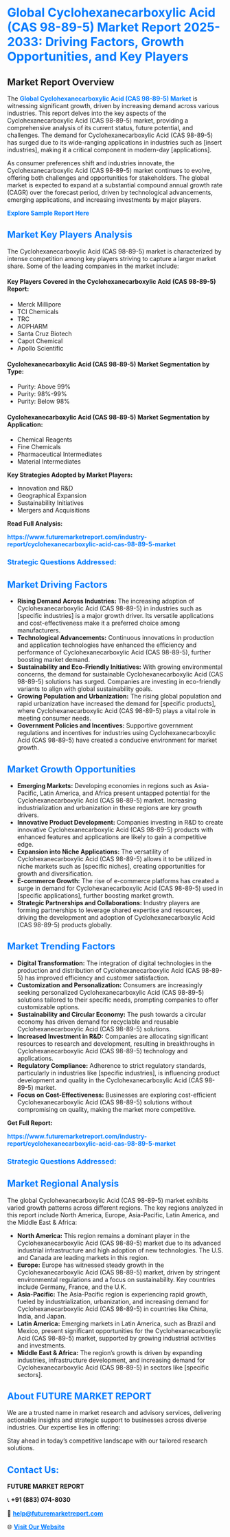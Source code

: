 <h1 style="color: #007BFF;">Global Cyclohexanecarboxylic Acid (CAS 98-89-5) Market Report 2025-2033: Driving Factors, Growth Opportunities, and Key Players</h1>

<section id="overview">
<h2>Market Report Overview</h2>
<p>The <a href="https://www.futuremarketreport.com/industry-report/cyclohexanecarboxylic-acid-cas-98-89-5-market" style="color: #007BFF; text-decoration: none;"><strong>Global Cyclohexanecarboxylic Acid (CAS 98-89-5) Market</strong></a> is witnessing significant growth, driven by increasing demand across various industries. This report delves into the key aspects of the Cyclohexanecarboxylic Acid (CAS 98-89-5) market, providing a comprehensive analysis of its current status, future potential, and challenges. The demand for Cyclohexanecarboxylic Acid (CAS 98-89-5) has surged due to its wide-ranging applications in industries such as [insert industries], making it a critical component in modern-day [applications].</p>
<p>As consumer preferences shift and industries innovate, the Cyclohexanecarboxylic Acid (CAS 98-89-5) market continues to evolve, offering both challenges and opportunities for stakeholders. The global market is expected to expand at a substantial compound annual growth rate (CAGR) over the forecast period, driven by technological advancements, emerging applications, and increasing investments by major players.</p>
</section>

<section id="overview">
<p><a href="https://www.futuremarketreport.com/request-sample/reportId=59470" style="color: #007BFF; text-decoration: none;"><strong>Explore Sample Report Here</strong></a></p>
</section>

<section id="key-players">
<h2 style="color: #007BFF;">Market Key Players Analysis</h2>
<p>The Cyclohexanecarboxylic Acid (CAS 98-89-5) market is characterized by intense competition among key players striving to capture a larger market share. Some of the leading companies in the market include:</p>
<h4>Key Players Covered in the Cyclohexanecarboxylic Acid (CAS 98-89-5) Report:</h4>
<ul><li>Merck Millipore</li><li>TCI Chemicals</li><li>TRC</li><li>AOPHARM</li><li>Santa Cruz Biotech</li><li>Capot Chemical</li><li>Apollo Scientific</li></ul>
<h4>Cyclohexanecarboxylic Acid (CAS 98-89-5) Market Segmentation by Type:</h4>
<ul><li>Purity: Above 99%</li><li>Purity: 98%-99%</li><li>Purity: Below 98%</li></ul>

<h4>Cyclohexanecarboxylic Acid (CAS 98-89-5) Market Segmentation by Application:</h4>
<ul><li>Chemical Reagents</li><li>Fine Chemicals</li><li>Pharmaceutical Intermediates</li><li>Material Intermediates</li></ul>
<p><strong>Key Strategies Adopted by Market Players:</strong></p>
<ul>
<li>Innovation and R&D</li>
<li>Geographical Expansion</li>
<li>Sustainability Initiatives</li>
<li>Mergers and Acquisitions</li>
</ul>
</section>

<section>
<p><strong>Read Full Analysis: </strong></p><a href="https://www.futuremarketreport.com/industry-report/cyclohexanecarboxylic-acid-cas-98-89-5-market" style="color: #007BFF; text-decoration: none;"><strong>https://www.futuremarketreport.com/industry-report/cyclohexanecarboxylic-acid-cas-98-89-5-market</strong></a>
<h3 style="color: #007BFF;">Strategic Questions Addressed:</h3>
</section>

<section id="driving-factors">
<h2 style="color: #007BFF;">Market Driving Factors</h2>
<ul>
<li><strong>Rising Demand Across Industries:</strong> The increasing adoption of Cyclohexanecarboxylic Acid (CAS 98-89-5) in industries such as [specific industries] is a major growth driver. Its versatile applications and cost-effectiveness make it a preferred choice among manufacturers.</li>
<li><strong>Technological Advancements:</strong> Continuous innovations in production and application technologies have enhanced the efficiency and performance of Cyclohexanecarboxylic Acid (CAS 98-89-5), further boosting market demand.</li>
<li><strong>Sustainability and Eco-Friendly Initiatives:</strong> With growing environmental concerns, the demand for sustainable Cyclohexanecarboxylic Acid (CAS 98-89-5) solutions has surged. Companies are investing in eco-friendly variants to align with global sustainability goals.</li>
<li><strong>Growing Population and Urbanization:</strong> The rising global population and rapid urbanization have increased the demand for [specific products], where Cyclohexanecarboxylic Acid (CAS 98-89-5) plays a vital role in meeting consumer needs.</li>
<li><strong>Government Policies and Incentives:</strong> Supportive government regulations and incentives for industries using Cyclohexanecarboxylic Acid (CAS 98-89-5) have created a conducive environment for market growth.</li>
</ul>
</section>

<section id="growth-opportunities">
<h2 style="color: #007BFF;">Market Growth Opportunities</h2>
<ul>
<li><strong>Emerging Markets:</strong> Developing economies in regions such as Asia-Pacific, Latin America, and Africa present untapped potential for the Cyclohexanecarboxylic Acid (CAS 98-89-5) market. Increasing industrialization and urbanization in these regions are key growth drivers.</li>
<li><strong>Innovative Product Development:</strong> Companies investing in R&D to create innovative Cyclohexanecarboxylic Acid (CAS 98-89-5) products with enhanced features and applications are likely to gain a competitive edge.</li>
<li><strong>Expansion into Niche Applications:</strong> The versatility of Cyclohexanecarboxylic Acid (CAS 98-89-5) allows it to be utilized in niche markets such as [specific niches], creating opportunities for growth and diversification.</li>
<li><strong>E-commerce Growth:</strong> The rise of e-commerce platforms has created a surge in demand for Cyclohexanecarboxylic Acid (CAS 98-89-5) used in [specific applications], further boosting market growth.</li>
<li><strong>Strategic Partnerships and Collaborations:</strong> Industry players are forming partnerships to leverage shared expertise and resources, driving the development and adoption of Cyclohexanecarboxylic Acid (CAS 98-89-5) products globally.</li>
</ul>
</section>

<section id="trending-factors">
<h2 style="color: #007BFF;">Market Trending Factors</h2>
<ul>
<li><strong>Digital Transformation:</strong> The integration of digital technologies in the production and distribution of Cyclohexanecarboxylic Acid (CAS 98-89-5) has improved efficiency and customer satisfaction.</li>
<li><strong>Customization and Personalization:</strong> Consumers are increasingly seeking personalized Cyclohexanecarboxylic Acid (CAS 98-89-5) solutions tailored to their specific needs, prompting companies to offer customizable options.</li>
<li><strong>Sustainability and Circular Economy:</strong> The push towards a circular economy has driven demand for recyclable and reusable Cyclohexanecarboxylic Acid (CAS 98-89-5) solutions.</li>
<li><strong>Increased Investment in R&D:</strong> Companies are allocating significant resources to research and development, resulting in breakthroughs in Cyclohexanecarboxylic Acid (CAS 98-89-5) technology and applications.</li>
<li><strong>Regulatory Compliance:</strong> Adherence to strict regulatory standards, particularly in industries like [specific industries], is influencing product development and quality in the Cyclohexanecarboxylic Acid (CAS 98-89-5) market.</li>
<li><strong>Focus on Cost-Effectiveness:</strong> Businesses are exploring cost-efficient Cyclohexanecarboxylic Acid (CAS 98-89-5) solutions without compromising on quality, making the market more competitive.</li>
</ul>
</section>

<section>
<p><strong>Get Full Report: </strong></p><a href="https://www.futuremarketreport.com/industry-report/cyclohexanecarboxylic-acid-cas-98-89-5-market" style="color: #007BFF; text-decoration: none;"><strong>https://www.futuremarketreport.com/industry-report/cyclohexanecarboxylic-acid-cas-98-89-5-market</strong></a>
<h3 style="color: #007BFF;">Strategic Questions Addressed:</h3>
</section>


<section id="regional-analysis">
<h2 style="color: #007BFF;">Market Regional Analysis</h2>
<p>The global Cyclohexanecarboxylic Acid (CAS 98-89-5) market exhibits varied growth patterns across different regions. The key regions analyzed in this report include North America, Europe, Asia-Pacific, Latin America, and the Middle East & Africa:</p>
<ul>
<li><strong>North America:</strong> This region remains a dominant player in the Cyclohexanecarboxylic Acid (CAS 98-89-5) market due to its advanced industrial infrastructure and high adoption of new technologies. The U.S. and Canada are leading markets in this region.</li>
<li><strong>Europe:</strong> Europe has witnessed steady growth in the Cyclohexanecarboxylic Acid (CAS 98-89-5) market, driven by stringent environmental regulations and a focus on sustainability. Key countries include Germany, France, and the U.K.</li>
<li><strong>Asia-Pacific:</strong> The Asia-Pacific region is experiencing rapid growth, fueled by industrialization, urbanization, and increasing demand for Cyclohexanecarboxylic Acid (CAS 98-89-5) in countries like China, India, and Japan.</li>
<li><strong>Latin America:</strong> Emerging markets in Latin America, such as Brazil and Mexico, present significant opportunities for the Cyclohexanecarboxylic Acid (CAS 98-89-5) market, supported by growing industrial activities and investments.</li>
<li><strong>Middle East & Africa:</strong> The region’s growth is driven by expanding industries, infrastructure development, and increasing demand for Cyclohexanecarboxylic Acid (CAS 98-89-5) in sectors like [specific sectors].</li>
</ul>
</section>

<footer>
<h2 style="color: #007BFF;">About FUTURE MARKET REPORT</h2>
<p>We are a trusted name in market research and advisory services, delivering actionable insights and strategic support to businesses across diverse industries. Our expertise lies in offering:</p>

<p>Stay ahead in today’s competitive landscape with our tailored research solutions.</p>

<h2 style="color: #007BFF;">Contact Us:</h2>
<p><strong>FUTURE MARKET REPORT</strong></p>
<p>📞 <strong>+91 (883) 074-8030</strong></p>
<p>📧 <strong><a href="mailto:help@futuremarketreport.com" style="color: #007BFF;">help@futuremarketreport.com</a></strong></p>
<p>🌐 <strong><a href="https://www.futuremarketreport.com/" style="color: #007BFF;">Visit Our Website</a></strong></p>
</footer>